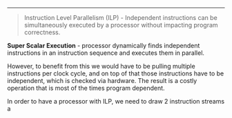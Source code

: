 ***
> Instruction Level Parallelism (ILP) - Independent instructions can be simultaneously executed by a processor without impacting program correctness.

**Super Scalar Execution** - processor dynamically finds independent instructions in an instruction sequence and executes them in parallel.

However, to benefit from this we would have to be pulling multiple instructions per clock cycle, and on top of that those instructions have to be independent, which is checked via hardware. The result is a costly operation that is most of the times program dependent.

In order to have a processor with ILP, we need to draw 2 instruction streams a


